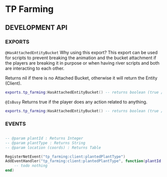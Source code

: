 # TP Farming

## DEVELOPMENT API

### EXPORTS

`@HasAttachedEntityBucket`
Why using this export? This export can be used for scripts to prevent breaking the animation and the bucket attachment if the players are breaking it in purpose or when having river scripts and both are interacting to each other.

Returns nil if there is no Attached Bucket, otherwise it will return the Entity (Client).

```lua
exports.tp_farming:HasAttachedEntityBucket() -- returns boolean (true / false) and the entity id if boolean is true.
```

`@IsBusy`
Returns true if the player does any action related to anything.

```lua
exports.tp_farming:HasAttachedEntityBucket() -- returns boolean (true / false) and the entity id if boolean is true.
```

### EVENTS


```lua

-- @param plantId : Returns Integer
-- @param plantType : Returns String
-- @param location (coords) : Returns Table

RegisterNetEvent("tp_farming:client:plantedPlantType")
AddEventHandler("tp_farming:client:plantedPlantType", function(plantId, plantType, location)
    -- todo nothing
end)
```
